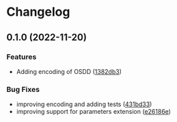 # Changelog

## 0.1.0 (2022-11-20)


### Features

* Adding encoding of OSDD ([1382db3](https://www.github.com/constantinius/opynsearch/commit/1382db320d57a1ccdc1c310f7146f99b6f4a78f4))


### Bug Fixes

* improving encoding and adding tests ([431bd33](https://www.github.com/constantinius/opynsearch/commit/431bd33fabb751999e133070aa08afda42bf409c))
* improving support for parameters extension ([e26186e](https://www.github.com/constantinius/opynsearch/commit/e26186ef4612b0693a5269d5e1b0d4e72471551d))
